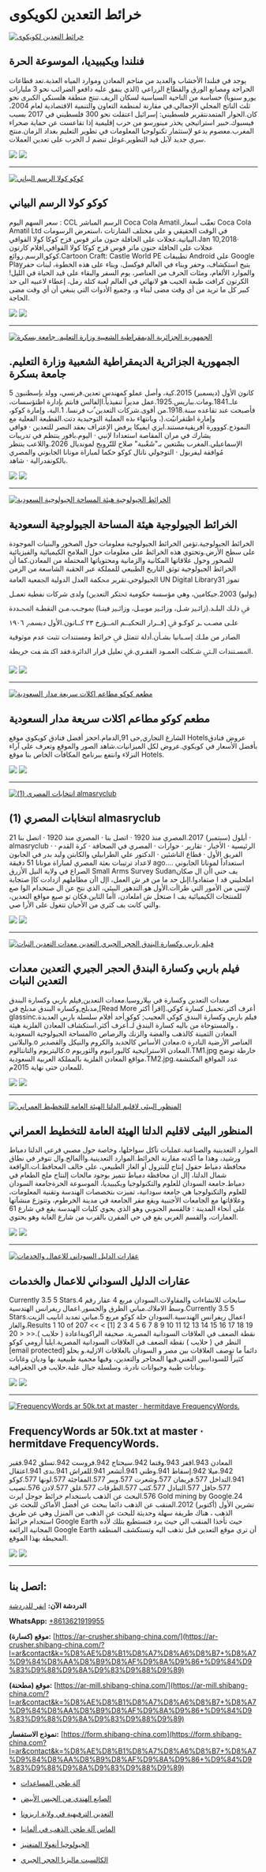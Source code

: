 # خرائط التعدين لكويكوى

<a href="https://swt.shibang-china.com/?l=ar&img&k=%D8%AE%D8%B1%D8%A7%D8%A6%D8%B7+%D8%A7%D9%84%D8%AA%D8%B9%D8%AF%D9%8A%D9%86+%D9%84%D9%83%D9%88%D9%8A%D9%83%D9%88%D9%89" target="_blank">![خرائط التعدين لكويكوى](http://static.shibang-china.com/all-800x300/526.jpg)</a>

## فنلندا ويكيبيديا، الموسوعة الحرة
يوجد في فنلندا الأخشاب والعديد من مناجم المعادن وموارد المياه العذبة.تعد قطاعات الحراجة ومصانع الورق والقطاع الزراعي (الذي ينفق عليه دافعو الضرائب نحو 3 مليارات يورو سنوياً) حساسة من الناحية السياسية لسكان الريف.تنتج منطقة هلسنكي الكبرى نحو ثلث الناتج المحلي الإجمالي.في مقارنة لمنظمة التعاون والتنمية الاقتصادية لعام 2004، كان.الحوار المتمدنتقرير فلسطيني: إسرائيل اعتقلت نحو 300 فلسطيني في 2017 بسبب فيسبوك.خبير استراتيجي يحذر مينورسو من حرب إقليمية إذا تقاعست عن حماية صحراء المغرب.معصوم يدعو لإستثمار تكنولوجيا المعلومات في تطوير التعليم بغداد الزمان.منتج سري جديد لآبل قيد التطوير.غوغل تنضم لـ الحرب على تعدين العملات.


<a href="https://whatsapp.shibangsoft.com/WhatsApp.php" target="_blank" title="WhatsApp">![](http://static.shibang-china.com/icon/whatsapp.png)</a> <a href="https://swt.shibang-china.com/?l=ar&icon&k=%D8%AE%D8%B1%D8%A7%D8%A6%D8%B7+%D8%A7%D9%84%D8%AA%D8%B9%D8%AF%D9%8A%D9%86+%D9%84%D9%83%D9%88%D9%8A%D9%83%D9%88%D9%89" target="_blank">![](http://static.shibang-china.com/icon/chat-ar.png)</a>

---

<a href="https://swt.shibang-china.com/?l=ar&img&k=%D8%AE%D8%B1%D8%A7%D8%A6%D8%B7+%D8%A7%D9%84%D8%AA%D8%B9%D8%AF%D9%8A%D9%86+%D9%84%D9%83%D9%88%D9%8A%D9%83%D9%88%D9%89" target="_blank">![كوكو كولا الرسم البياني](http://static.shibang-china.com/all-800x300/607.jpg)</a>

## كوكو كولا الرسم البياني
سعر السهم اليوم : CCL الرسم المباشر Coca Cola Amatil.تعقّب أسعار Coca Cola Amatil Ltd في الوقت الحقيقي و على مختلف الشارتات ،استعرض الرسومات البيانية.عجلات على الحافلة جنون ماتر قوس قزح كوكا كولا القوافي.Jan 10,2018· عجلات على الحافلة جنون ماتر قوس قزح كوكا كولا القوافي,افلام كارتون كوكو,الرسم.روائع.Cartoon Craft: Castle World PE تطبيقات Android على Google Playيتيح استكشاف، وحفر وبناء في العالم فوكسل، وبناء على هذه الخطوة، لبنات حفر والموارد الألغام، ومئات الحرف من العناصر، يوم السفر والبقاء على قيد الحياة في الليل! الكرتون كرافت طبعة الجيب هو لانهائي في العالم لعبة كتلة رمل، إعطاء لاعبيه الى حد كبير كل ما تريد من أي وقت مضى لبناء و، وجميع الأدوات التي ينبغي أن أي وقت مضى الحاجة.


<a href="https://whatsapp.shibangsoft.com/WhatsApp.php" target="_blank" title="WhatsApp">![](http://static.shibang-china.com/icon/whatsapp.png)</a> <a href="https://swt.shibang-china.com/?l=ar&icon&k=%D8%AE%D8%B1%D8%A7%D8%A6%D8%B7+%D8%A7%D9%84%D8%AA%D8%B9%D8%AF%D9%8A%D9%86+%D9%84%D9%83%D9%88%D9%8A%D9%83%D9%88%D9%89" target="_blank">![](http://static.shibang-china.com/icon/chat-ar.png)</a>

---

<a href="https://swt.shibang-china.com/?l=ar&img&k=%D8%AE%D8%B1%D8%A7%D8%A6%D8%B7+%D8%A7%D9%84%D8%AA%D8%B9%D8%AF%D9%8A%D9%86+%D9%84%D9%83%D9%88%D9%8A%D9%83%D9%88%D9%89" target="_blank">![الجمهورية الجزائرية الديمقراطية الشعبية وزارة التعليم. جامعة بسكرة](http://static.shibang-china.com/all-800x300/176.jpg)</a>

## الجمهورية الجزائرية الديمقراطية الشعبية وزارة التعليم. جامعة بسكرة
5 كانون الأول (ديسمبر) 2015.كية، وأصل عملو كمهندس تعدين.فرنسي، وولد بإسطنبوؿ عاـ.1841.ومات.بباريس.1925.عمل مديراً تنفيذياً.اإلفالس فاىتم بإدارة اظتؤسسات، فأصبحت عند تقاعده سنة.1918.من أقوى.شركات التعدين ُب فرنسا. 1.البة، وإمارة كوكو، وإمارة اظتقرانيُت.(، وبانتهاء ىذه العملية التوحيدية دتت.القطيعة الفعلية مع النموذج.كووورة أفريقيةمستند.ايزي ايميكا يرفض الإعتراف بعقد النصر للتعدين &middot; فوافي يشارك في مران المقاصة استعدادا لإنبي &middot; اليوم.بافور ينتظم في تدريبات الإسماعيلي.المغرب يسْتعين بـ&quot;شَعْبية&quot; صلاح للتّرويح لمونديال 2026.واللاعب ينتظر مُوافقة ليفربول &middot; التوجولي ناتال كوكو حكما لمباراة مونانا الجابوني والمصري بالكونفدرالية &middot; شاهد.


<a href="https://whatsapp.shibangsoft.com/WhatsApp.php" target="_blank" title="WhatsApp">![](http://static.shibang-china.com/icon/whatsapp.png)</a> <a href="https://swt.shibang-china.com/?l=ar&icon&k=%D8%AE%D8%B1%D8%A7%D8%A6%D8%B7+%D8%A7%D9%84%D8%AA%D8%B9%D8%AF%D9%8A%D9%86+%D9%84%D9%83%D9%88%D9%8A%D9%83%D9%88%D9%89" target="_blank">![](http://static.shibang-china.com/icon/chat-ar.png)</a>

---

<a href="https://swt.shibang-china.com/?l=ar&img&k=%D8%AE%D8%B1%D8%A7%D8%A6%D8%B7+%D8%A7%D9%84%D8%AA%D8%B9%D8%AF%D9%8A%D9%86+%D9%84%D9%83%D9%88%D9%8A%D9%83%D9%88%D9%89" target="_blank">![الخرائط الجيولوجية هيئة المساحة الجيولوجية السعودية](http://static.shibang-china.com/all-800x300/239.jpg)</a>

## الخرائط الجيولوجية هيئة المساحة الجيولوجية السعودية
الخرائط الجيولوجية.تؤمن الخرائط الجيولوجية معلومات حول الصخور والبنيات الموجودة على سطح الأرض.وتحتوي هذه الخرائط على معلومات حول الملامح الكيميائية والفيزيائية للصخور وحول علاقاتها المكانية والزمانية ومحتوياتها المحتملة من المعادن.كما أن الخرائط الجيولوجية توثق التاريخ الطبيعي للمملكة عبر الحقبة الشاسعة من الزمن الجيولوجي.ﺗﻘﺮﻳﺮ ﳏﻜﻤﺔ اﻟﻌﺪل اﻟﺪوﻟﻴﺔ اﳉﻤﻌﻴﺔ اﻟﻌﺎﻣﺔ UN Digital Library31 تموز (يوليو) 2003.ﺟﻴﻜﺎﻣﲔ، وﻫﻲ ﻣﺆﺳﺴﺔ ﺣﻜﻮﻣﻴﺔ ﲢﺘﻜﺮ اﻟﺘﻌﺪﻳﻦ) وﻟﺪى ﺷﺮﻛﺎت ﻧﻔﻄﻴﺔ ﺗﻌﻤـﻞ ﰲ ذﻟـﻚ اﻟﺒﻠـﺪ.(زاﺋـﲑ ﺷـﻞ، وزاﺋـﲑ ﻣﻮﺑﻴـﻞ، وزاﺋـﲑ ﻓﻴﻨـﺎ) ﲟﻮﺟـﺐ.ﻣـﻦ اﻟﻨﻘﻄـﺔ اﶈـﺪدة ﻋﻠـﻰ ﻣﺼـﺐ ـﺮ ﻛﻮﻛـﻮ ﰲ [ﻗــﺮار اﻟﺘﺤﻜﻴــﻢ اﳌــﺆرخ ٢٣ ﻛــﺎﻧﻮن.اﻷول دﻳﺴﻤﱪ ١٩٠٦ اﻟﺼﺎدر ﻣﻦ ﻣﻠـﻚ إﺳـﺒﺎﻧﻴﺎ ﺑﺸـﺄن.أدﻟﺔ ﺗﺘﻤﺜﻞ ﰲ ﺧﺮاﺋﻂ وﻣﺴﺘﻨﺪات ﺗﺜﺒﺖ ﻋﺪم ﻣﻮﺛﻮﻗﻴﺔ اﳌﺴـﺘﻨﺪات اﻟـﱵ ﺷـﻜﻠﺖ اﻟﻌﻤـﻮد اﻟﻔﻘـﺮي.ﰲ ﺗﻌﻠﻴﻞ ﻗﺮار اﻟﺪاﺋﺮة.ﻓﻘﺪ اﻛﺘ ﺸ ﻔﺖ ﺧﺮﻳﻄﺔ.


<a href="https://whatsapp.shibangsoft.com/WhatsApp.php" target="_blank" title="WhatsApp">![](http://static.shibang-china.com/icon/whatsapp.png)</a> <a href="https://swt.shibang-china.com/?l=ar&icon&k=%D8%AE%D8%B1%D8%A7%D8%A6%D8%B7+%D8%A7%D9%84%D8%AA%D8%B9%D8%AF%D9%8A%D9%86+%D9%84%D9%83%D9%88%D9%8A%D9%83%D9%88%D9%89" target="_blank">![](http://static.shibang-china.com/icon/chat-ar.png)</a>

---

<a href="https://swt.shibang-china.com/?l=ar&img&k=%D8%AE%D8%B1%D8%A7%D8%A6%D8%B7+%D8%A7%D9%84%D8%AA%D8%B9%D8%AF%D9%8A%D9%86+%D9%84%D9%83%D9%88%D9%8A%D9%83%D9%88%D9%89" target="_blank">![مطعم كوكو مطاعم اكلات سريعة مدار السعودية](http://static.shibang-china.com/all-800x300/59.jpg)</a>

## مطعم كوكو مطاعم اكلات سريعة مدار السعودية
الشارع التجاري,حى 91,الدمام.احجز أفضل فنادق كويكوي موقع Hotelsعروض فنادق بأفضل الأسعار في كويكوي.عروض لكل الميزانيات.شاهد الصور والموقع وتعرف على آراء النزلاء وانتفع ببرنامج المكافآت الخاص بنا موقع Hotels.


<a href="https://whatsapp.shibangsoft.com/WhatsApp.php" target="_blank" title="WhatsApp">![](http://static.shibang-china.com/icon/whatsapp.png)</a> <a href="https://swt.shibang-china.com/?l=ar&icon&k=%D8%AE%D8%B1%D8%A7%D8%A6%D8%B7+%D8%A7%D9%84%D8%AA%D8%B9%D8%AF%D9%8A%D9%86+%D9%84%D9%83%D9%88%D9%8A%D9%83%D9%88%D9%89" target="_blank">![](http://static.shibang-china.com/icon/chat-ar.png)</a>

---

<a href="https://swt.shibang-china.com/?l=ar&img&k=%D8%AE%D8%B1%D8%A7%D8%A6%D8%B7+%D8%A7%D9%84%D8%AA%D8%B9%D8%AF%D9%8A%D9%86+%D9%84%D9%83%D9%88%D9%8A%D9%83%D9%88%D9%89" target="_blank">![انتخابات المصري (1) almasryclub](http://static.shibang-china.com/all-800x300/1342.jpg)</a>

## انتخابات المصري (1) almasryclub
21 أيلول (سبتمبر) 2017.المصري منذ 1920 &middot; اتصل بنا &middot; المصري منذ 1920 &middot; اتصل بنا &middot; almasryclub &middot; الرئيسية &middot; الأخبار &middot; تقارير &middot; حوارات &middot; المصري في الصحافة &middot; كرة القدم &middot; الفريق الأول &middot; قطاع الناشئين &middot; الدكتور علي الطرابيلي والكابتن وليد بدر في الجابون لاعداد ترتيبات بعثة المصري لمباراة مونانا 51 دقيقة ago.استعداداً لمونانا الجابوني …الصراع في ولاية النيل الأزرق Small Arms Survey Sudanيف حني اأن ال صكان املحليني قد ا صتفادوا.اإىل حد ما من فر ش العمل، اإل اأن مظاملهم ازدادت كاإ صتجابة لإثنني من الأمور التي طراأت.الأول هو.التدهور البيئي، الذي نتج عن ال صتخدام الوا صع للمنتجات الكيميائية يف ا صتخل ش املعادن، اأما الثاين.فكان تو صيع مواقع التعدين، والتي كانت يف كثري من الأحيان تتغول على الأرا صي.


<a href="https://whatsapp.shibangsoft.com/WhatsApp.php" target="_blank" title="WhatsApp">![](http://static.shibang-china.com/icon/whatsapp.png)</a> <a href="https://swt.shibang-china.com/?l=ar&icon&k=%D8%AE%D8%B1%D8%A7%D8%A6%D8%B7+%D8%A7%D9%84%D8%AA%D8%B9%D8%AF%D9%8A%D9%86+%D9%84%D9%83%D9%88%D9%8A%D9%83%D9%88%D9%89" target="_blank">![](http://static.shibang-china.com/icon/chat-ar.png)</a>

---

<a href="https://swt.shibang-china.com/?l=ar&img&k=%D8%AE%D8%B1%D8%A7%D8%A6%D8%B7+%D8%A7%D9%84%D8%AA%D8%B9%D8%AF%D9%8A%D9%86+%D9%84%D9%83%D9%88%D9%8A%D9%83%D9%88%D9%89" target="_blank">![فيلم باربي وكسارة البندق الحجر الجيري التعدين معدات التعدين النبات](http://static.shibang-china.com/all-800x300/115.jpg)</a>

## فيلم باربي وكسارة البندق الحجر الجيري التعدين معدات التعدين النبات
معدات التعدين وكسارة في بيلاروسيا.معدات التعدين,فيلم باربي وكسارة البندق مدبلج,وكساره البندق مدبلج في,[Read More اقرأ أكثر].أعرف أكثر.تحميل كسارة كوكي glassinc.فيلم باربي وكسارة البندق كوكي العجيب; كوكو,أحد أفلام سلسلة باربي العديدة ، والمستوحاة من باليه كسارة البندق لـ.أعرف أكثر.استكشاف المعادن الفلزية هيئة المساحة الجيولوجية السعوديةo المعادن الثمينة كالذهب والفضة والزنك والرصاص والبلاتين.o معادن الأساس كالحديد والكروم والنيكل والقصدير.o العناصر الأرضية النادرة كاليتريوم والتانتالوم.o المعادن الاستراتيجية كاليورانيوم والثوريوم.TM1.jpg خارطة توضح مواقع المعادن الفلزية بالمملكة العربية السعودية​.TM2.jpg.عدد المواقع المكتشفة للمعادن حتى نهاية 2015م.


<a href="https://whatsapp.shibangsoft.com/WhatsApp.php" target="_blank" title="WhatsApp">![](http://static.shibang-china.com/icon/whatsapp.png)</a> <a href="https://swt.shibang-china.com/?l=ar&icon&k=%D8%AE%D8%B1%D8%A7%D8%A6%D8%B7+%D8%A7%D9%84%D8%AA%D8%B9%D8%AF%D9%8A%D9%86+%D9%84%D9%83%D9%88%D9%8A%D9%83%D9%88%D9%89" target="_blank">![](http://static.shibang-china.com/icon/chat-ar.png)</a>

---

<a href="https://swt.shibang-china.com/?l=ar&img&k=%D8%AE%D8%B1%D8%A7%D8%A6%D8%B7+%D8%A7%D9%84%D8%AA%D8%B9%D8%AF%D9%8A%D9%86+%D9%84%D9%83%D9%88%D9%8A%D9%83%D9%88%D9%89" target="_blank">![المنظور البيئى لاقليم الدلتا الهيئة العامة للتخطيط العمراني](http://static.shibang-china.com/all-800x300/455.jpg)</a>

## المنظور البيئى لاقليم الدلتا الهيئة العامة للتخطيط العمراني
الموارد التعدينية والصناعية.عمليات تآكل سواحلها، وخاصة حول مصبي فرعي الدلتا دمياط ورشيد، وهذا ما أكدته مقارنة الخرائط.الموارد التعدينية.واألمالح.وال تتوفر في نطاق محافظة دمياط حقول إنتاج للبترول أو الغاز الطبيعي، على خالف المحافظ.ات.الواقعة شمال الدلتا، إال ان محافظة دمياط تتميز بوجود مالحات إلنتاج ملح الطعام في دمياط.جامعة السودان للعلوم والتكنولوجيا ويكيبيديا، الموسوعة الحرةجامعة السودان للعلوم والتكنولوجيا هي جامعة سودانية، تميزت بتخصصات الهندسة وتقنية المعلومات، وعلاقاتها مع الجامعات الأجنبية ويقع مقر الجامعة في مدينة الخرطوم، وتتوزع منشآتها على أنحاء المدينة : فالقسم الجنوبي وهو الذي يحوي كليات الهندسة يقع في شارع 61 العمارات، والقسم الغربي يقع في حي المقرن بالقرب من شارع الغابة وهو يحتوي.


<a href="https://whatsapp.shibangsoft.com/WhatsApp.php" target="_blank" title="WhatsApp">![](http://static.shibang-china.com/icon/whatsapp.png)</a> <a href="https://swt.shibang-china.com/?l=ar&icon&k=%D8%AE%D8%B1%D8%A7%D8%A6%D8%B7+%D8%A7%D9%84%D8%AA%D8%B9%D8%AF%D9%8A%D9%86+%D9%84%D9%83%D9%88%D9%8A%D9%83%D9%88%D9%89" target="_blank">![](http://static.shibang-china.com/icon/chat-ar.png)</a>

---

<a href="https://swt.shibang-china.com/?l=ar&img&k=%D8%AE%D8%B1%D8%A7%D8%A6%D8%B7+%D8%A7%D9%84%D8%AA%D8%B9%D8%AF%D9%8A%D9%86+%D9%84%D9%83%D9%88%D9%8A%D9%83%D9%88%D9%89" target="_blank">![عقارات الدليل السوداني للاعمال والخدمات](http://static.shibang-china.com/all-800x300/1200.jpg)</a>

## عقارات الدليل السوداني للاعمال والخدمات
Currently 3.5 5 Stars.سابحات للانشاءات والمقاولات.السودان مربع 4 عقار رقم 4 وسط الاملاك.مباني الطرق والجسور.اعمال ريفرانس الهندسية.Currently 3.5 5 Stars.اعمال ريفرانس الهندسية.السودان حلة كوكو مربع 5.مباني تمديد انابيب الزيت والغاز.Results 1 10 of 207 &lt;&lt; &lt; [1] 2 3 4 5 6 7 8 9 10 11 12 13 14 15 16 17 18 19 20 &gt; &gt;&gt;.( حلايب ) نقطة الضعف في العلاقات السودانية المصرية. صحيفة الراكوبةاعادة النظر في ( حلايب ) نقطة الضعف في العلاقات السودانية المصرية.ايليا أرومي كوكو [email protected] دائماً ما توصف العلاقات بين مصر و السودان بالعلاقات الازلية.و يحلو كثيراً للسودانيين التغني.فيها المحاجر والتعدين، وفيها محمية طبيعية بها وديان وغابات ونباتات طبية وحيوانات نادرة، وسلسلة جبال علبة.حلايب في الجغرافية.


<a href="https://whatsapp.shibangsoft.com/WhatsApp.php" target="_blank" title="WhatsApp">![](http://static.shibang-china.com/icon/whatsapp.png)</a> <a href="https://swt.shibang-china.com/?l=ar&icon&k=%D8%AE%D8%B1%D8%A7%D8%A6%D8%B7+%D8%A7%D9%84%D8%AA%D8%B9%D8%AF%D9%8A%D9%86+%D9%84%D9%83%D9%88%D9%8A%D9%83%D9%88%D9%89" target="_blank">![](http://static.shibang-china.com/icon/chat-ar.png)</a>

---

<a href="https://swt.shibang-china.com/?l=ar&img&k=%D8%AE%D8%B1%D8%A7%D8%A6%D8%B7+%D8%A7%D9%84%D8%AA%D8%B9%D8%AF%D9%8A%D9%86+%D9%84%D9%83%D9%88%D9%8A%D9%83%D9%88%D9%89" target="_blank">![FrequencyWords ar 50k.txt at master · hermitdave FrequencyWords.](http://static.shibang-china.com/all-800x300/159.jpg)</a>

## FrequencyWords ar 50k.txt at master · hermitdave FrequencyWords.
المعادن 943.اقفز 943.وقتما 942.سيحتاج 942.فروست 942.تسلق 942.فقير 942.ميلا 942.إسقاط 941.وطني 941.أتشعر 941.للفراش 941.بدى 941.اعتقال 941.التداخل 577.فريمان 577.وشعرت 577.ويبر 577.المفاجئة 577.لونها 577.كوكو 577.حافل 577.التبادل 577.كثب 577.الطرقات 577.غلق 577.لادن 576.تصيب 576.البحث عن الذهب باستخدام خرائط جوجل ايرث Gold mining by Google.24 تشرين الأول (أكتوبر) 2012.المنقب عن الذهب دائما يبحث عن أفضل الأماكن للبحث عن الذهب ، هناك طريقة سهلة وحديثة للبحث عن الذهب من المنزل وهي عن طريق استخدام خرائط Google Earth حيث تأخذا المنقب الي حيث يرد فتستطيع بتلك لأده المجانية الرائعة Google Earth أن تري موقع التعدين قبل تذهب اليه وتستكشف المنطقة المحيطة بهذا الموقع.


<a href="https://whatsapp.shibangsoft.com/WhatsApp.php" target="_blank" title="WhatsApp">![](http://static.shibang-china.com/icon/whatsapp.png)</a> <a href="https://swt.shibang-china.com/?l=ar&icon&k=%D8%AE%D8%B1%D8%A7%D8%A6%D8%B7+%D8%A7%D9%84%D8%AA%D8%B9%D8%AF%D9%8A%D9%86+%D9%84%D9%83%D9%88%D9%8A%D9%83%D9%88%D9%89" target="_blank">![](http://static.shibang-china.com/icon/chat-ar.png)</a>

---
## اتصل بنا:

**الدردشة الآن:** [انقر للدردشة](https://swt.shibang-china.com?l=ar&contact&k=%D8%AE%D8%B1%D8%A7%D8%A6%D8%B7+%D8%A7%D9%84%D8%AA%D8%B9%D8%AF%D9%8A%D9%86+%D9%84%D9%83%D9%88%D9%8A%D9%83%D9%88%D9%89)

**WhatsApp:**  [+8613621919955](https://whatsapp.shibangsoft.com/WhatsApp.php)

**موقع (كسارة):** [https://ar-crusher.shibang-china.com/](https://ar-crusher.shibang-china.com/?l=ar&contact&k=%D8%AE%D8%B1%D8%A7%D8%A6%D8%B7+%D8%A7%D9%84%D8%AA%D8%B9%D8%AF%D9%8A%D9%86+%D9%84%D9%83%D9%88%D9%8A%D9%83%D9%88%D9%89)

**موقع (مطحنة):** [https://ar-mill.shibang-china.com/](https://ar-mill.shibang-china.com/?l=ar&contact&k=%D8%AE%D8%B1%D8%A7%D8%A6%D8%B7+%D8%A7%D9%84%D8%AA%D8%B9%D8%AF%D9%8A%D9%86+%D9%84%D9%83%D9%88%D9%8A%D9%83%D9%88%D9%89)

**نموذج الاستفسار:** [https://form.shibang-china.com](https://form.shibang-china.com?l=ar&contact&k=%D8%AE%D8%B1%D8%A7%D8%A6%D8%B7+%D8%A7%D9%84%D8%AA%D8%B9%D8%AF%D9%8A%D9%86+%D9%84%D9%83%D9%88%D9%8A%D9%83%D9%88%D9%89)

* [آلة طحن المساعدات](../30/%D8%A2%D9%84%D8%A9%20%D8%B7%D8%AD%D9%86%20%D8%A7%D9%84%D9%85%D8%B3%D8%A7%D8%B9%D8%AF%D8%A7%D8%AA.md)

* [الصانع الهندي من الجبس الأبيض](../27/%D8%A7%D9%84%D8%B5%D8%A7%D9%86%D8%B9%20%D8%A7%D9%84%D9%87%D9%86%D8%AF%D9%8A%20%D9%85%D9%86%20%D8%A7%D9%84%D8%AC%D8%A8%D8%B3%20%D8%A7%D9%84%D8%A3%D8%A8%D9%8A%D8%B6.md)

* [التعدين الترفيهية في ولاية اريزونا](../26/%D8%A7%D9%84%D8%AA%D8%B9%D8%AF%D9%8A%D9%86%20%D8%A7%D9%84%D8%AA%D8%B1%D9%81%D9%8A%D9%87%D9%8A%D8%A9%20%D9%81%D9%8A%20%D9%88%D9%84%D8%A7%D9%8A%D8%A9%20%D8%A7%D8%B1%D9%8A%D8%B2%D9%88%D9%86%D8%A7.md)

* [الماس آلة طحن الذهب في ألمانيا](../26/%D8%A7%D9%84%D9%85%D8%A7%D8%B3%20%D8%A2%D9%84%D8%A9%20%D8%B7%D8%AD%D9%86%20%D8%A7%D9%84%D8%B0%D9%87%D8%A8%20%D9%81%D9%8A%20%D8%A3%D9%84%D9%85%D8%A7%D9%86%D9%8A%D8%A7.md)

* [الجيولوجيا أنغولا المنغنيز](../27/%D8%A7%D9%84%D8%AC%D9%8A%D9%88%D9%84%D9%88%D8%AC%D9%8A%D8%A7%20%D8%A3%D9%86%D8%BA%D9%88%D9%84%D8%A7%20%D8%A7%D9%84%D9%85%D9%86%D8%BA%D9%86%D9%8A%D8%B2.md)

* [الكالسيت ماليزيا الحجر الجيري](../29/%D8%A7%D9%84%D9%83%D8%A7%D9%84%D8%B3%D9%8A%D8%AA%20%D9%85%D8%A7%D9%84%D9%8A%D8%B2%D9%8A%D8%A7%20%D8%A7%D9%84%D8%AD%D8%AC%D8%B1%20%D8%A7%D9%84%D8%AC%D9%8A%D8%B1%D9%8A.md)